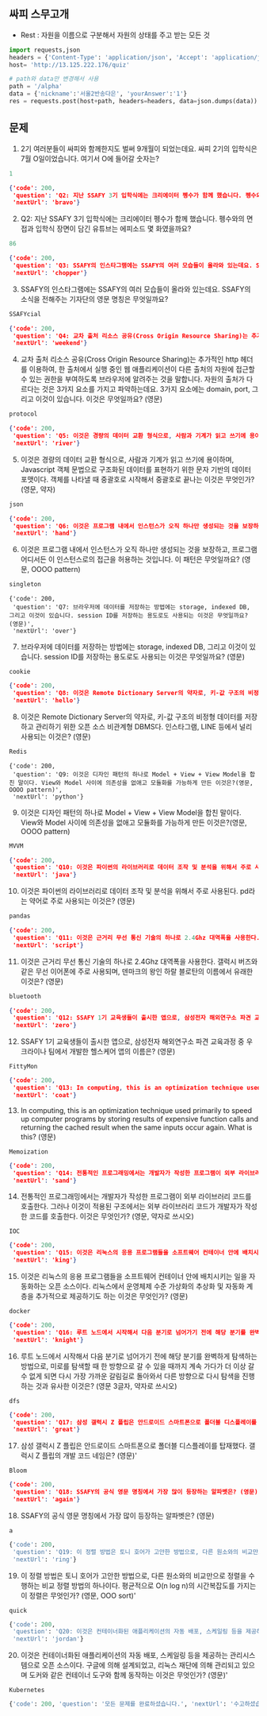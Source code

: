 <h2>싸피 스무고개</h2>



* Rest : 자원을 이름으로 구분해서 자원의 상태를 주고 받는 모든 것

```python
import requests,json
headers = {'Content-Type': 'application/json', 'Accept': 'application/json'}
host= 'http://13.125.222.176/quiz'

# path와 data만 변경해서 사용
path = '/alpha'
data = {'nickname':'서울2반송다은', 'yourAnswer':'1'}
res = requests.post(host+path, headers=headers, data=json.dumps(data)).json()
```



<h2>문제</h2>



1. 2기 여러분들이 싸피와 함께한지도 벌써 9개월이 되었는데요. 싸피 2기의 입학식은 7월 O일이었습니다. 여기서 O에 들어갈 숫자는?

```python
1
```

```json
{'code': 200,
 'question': 'Q2: 지난 SSAFY 3기 입학식에는 크리에이터 펭수가 함께 했습니다. 펭수와의 면접과 입학식 장면이 담긴 유튜브는 에피소드 몇 화였을까요? (정답 OO)',
 'nextUrl': 'bravo'}
```





2. Q2: 지난 SSAFY 3기 입학식에는 크리에이터 펭수가 함께 했습니다. 펭수와의 면접과 입학식 장면이 담긴 유튜브는 에피소드 몇 화였을까요?

```python
86
```

```json
{'code': 200,
 'question': 'Q3: SSAFY의 인스타그램에는 SSAFY의 여러 모습들이 올라와 있는데요. SSAFY의 소식을 전해주는 기자단의 영문 명칭은 무엇일까요?',
 'nextUrl': 'chopper'}
```





3. SSAFY의 인스타그램에는 SSAFY의 여러 모습들이 올라와 있는데요. SSAFY의 소식을 전해주는 기자단의 영문 명칭은 무엇일까요?

```python
SSAFYcial
```

```json
{'code': 200,
 'question': 'Q4: 교차 출처 리소스 공유(Cross Origin Resource Sharing)는 추가적인 http 헤더를 이용하여, 한 출처에서 실행 중인 웹 애플리케이션이 다른 출처의\n자원에 접근할 수 있는 권한을 부여하도록 브라우저에 알려주는 것을 말합니다. 자원의 출처가 다르다는 것은 3가지 요소를 가지고 파악하는데요.\n3가지 요소에는 domain, port, 그리고 이것이 있습니다. 이것은 무엇일까요? (영문)',
 'nextUrl': 'weekend'}
```





4. 교차 출처 리소스 공유(Cross Origin Resource Sharing)는 추가적인 http 헤더를 이용하여, 한 출처에서 실행 중인 웹 애플리케이션이 다른 출처의 자원에 접근할 수 있는 권한을 부여하도록 브라우저에 알려주는 것을 말합니다. 자원의 출처가 다르다는 것은 3가지 요소를 가지고 파악하는데요. 3가지 요소에는 domain, port, 그리고 이것이 있습니다. 이것은 무엇일까요? (영문)

```python
protocol
```

```json
{'code': 200,
 'question': 'Q5: 이것은 경량의 데이터 교환 형식으로, 사람과 기계가 읽고 쓰기에 용이하며, Javascript 객체 문법으로 구조화된 데이터를 표현하기 위한 문자 기반의\n데이터 포맷이다. 객체를 나타낼 때 중괄호로 시작해서 중괄호로 끝나는 이것은 무엇인가? (영문, 약자)',
 'nextUrl': 'river'}
```





5. 이것은 경량의 데이터 교환 형식으로, 사람과 기계가 읽고 쓰기에 용이하며, Javascript 객체 문법으로 구조화된 데이터를 표현하기 위한 문자 기반의 데이터 포맷이다. 객체를 나타낼 때 중괄호로 시작해서 중괄호로 끝나는 이것은 무엇인가? (영문, 약자)

```python
json
```

```json
{'code': 200,
 'question': 'Q6: 이것은 프로그램 내에서 인스턴스가 오직 하나만 생성되는 것을 보장하고, 프로그램 어디서든 이 인스턴스로의 접근을 허용하는 것입니다. 이 패턴은 무엇일까요?\n(영문, OOOO pattern)',
 'nextUrl': 'hand'}
```





6. 이것은 프로그램 내에서 인스턴스가 오직 하나만 생성되는 것을 보장하고, 프로그램 어디서든 이 인스턴스로의 접근을 허용하는 것입니다. 이 패턴은 무엇일까요? (영문, OOOO pattern)

```python
singleton
```

```
{'code': 200,
 'question': 'Q7: 브라우저에 데이터를 저장하는 방법에는 storage, indexed DB, 그리고 이것이 있습니다. session ID를 저장하는 용도로도 사용되는 이것은 무엇일까요? (영문)',
 'nextUrl': 'over'}
```





7. 브라우저에 데이터를 저장하는 방법에는 storage, indexed DB, 그리고 이것이 있습니다. session ID를 저장하는 용도로도 사용되는 이것은 무엇일까요? (영문)

```
cookie
```

```json
{'code': 200,
 'question': 'Q8: 이것은 Remote Dictionary Server의 약자로, 키-값 구조의 비정형 데이터를 저장하고 관리하기 위한 오픈 소스 비관계형 DBMS다.\n인스타그램, LINE 등에서 널리 사용되는 이것은? (영문)',
 'nextUrl': 'hello'}
```





8. 이것은 Remote Dictionary Server의 약자로, 키-값 구조의 비정형 데이터를 저장하고 관리하기 위한 오픈 소스 비관계형 DBMS다. 인스타그램, LINE 등에서 널리 사용되는 이것은? (영문)

```python
Redis
```

```
{'code': 200,
 'question': 'Q9: 이것은 디자인 패턴의 하나로 Model + View + View Model을 합친 말이다. View와 Model 사이에 의존성을 없애고 모듈화를 가능하게 만든 이것은?(영문, OOOO pattern)',
 'nextUrl': 'python'}
```





9. 이것은 디자인 패턴의 하나로 Model + View + View Model을 합친 말이다. View와 Model 사이에 의존성을 없애고 모듈화를 가능하게 만든 이것은?(영문, OOOO pattern)

```python
MVVM
```

```json
{'code': 200,
 'question': 'Q10: 이것은 파이썬의 라이브러리로 데이터 조작 및 분석을 위해서 주로 사용된다. pd라는 약어로 주로 사용되는 이것은? (영문)',
 'nextUrl': 'java'}
```





10. 이것은 파이썬의 라이브러리로 데이터 조작 및 분석을 위해서 주로 사용된다. pd라는 약어로 주로 사용되는 이것은? (영문)

```python
pandas
```

```json
{'code': 200,
 'question': 'Q11: 이것은 근거리 무선 통신 기술의 하나로 2.4Ghz 대역폭을 사용한다. 갤럭시 버즈와 같은 무선 이어폰에 주로 사용되며, 덴마크의 왕인 하랄 블로탄의 이름에서 유래한 이것은? (영문)',
 'nextUrl': 'script'}
```





11. 이것은 근거리 무선 통신 기술의 하나로 2.4Ghz 대역폭을 사용한다. 갤럭시 버즈와 같은 무선 이어폰에 주로 사용되며, 덴마크의 왕인 하랄 블로탄의 이름에서 유래한 이것은? (영문)

```python
bluetooth
```

```json
{'code': 200,
 'question': 'Q12: SSAFY 1기 교육생들이 출시한 앱으로, 삼성전자 해외연구소 파견 교육과정 중 우크라이나 팀에서 개발한 헬스케어 앱의 이름은? (영문)',
 'nextUrl': 'zero'}
```





12. SSAFY 1기 교육생들이 출시한 앱으로, 삼성전자 해외연구소 파견 교육과정 중 우크라이나 팀에서 개발한 헬스케어 앱의 이름은? (영문)

```
FittyMon
```

```json
{'code': 200,
 'question': 'Q13: In computing, this is an optimization technique used primarily to speed up computer programs by storing results of expensive\nfunction calls and returning the cached result when the same inputs occur again. What is this? (영문)',
 'nextUrl': 'coat'}
```





13. In computing, this is an optimization technique used primarily to speed up computer programs by storing results of expensive function calls and returning the cached result when the same inputs occur again. What is this? (영문)

```
Memoization
```

```json
{'code': 200,
 'question': 'Q14: 전통적인 프로그래밍에서는 개발자가 작성한 프로그램이 외부 라이브러리 코드를 호출한다. 그러나 이것이 적용된 구조에서는 외부 라이브러리 코드가 개발자가 작성한 코드를 호출한다.\n이것은 무엇인가? (영문, 약자로 쓰시오)',
 'nextUrl': 'sand'}
```





14. 전통적인 프로그래밍에서는 개발자가 작성한 프로그램이 외부 라이브러리 코드를 호출한다. 그러나 이것이 적용된 구조에서는 외부 라이브러리 코드가 개발자가 작성한 코드를 호출한다. 이것은 무엇인가? (영문, 약자로 쓰시오)

```
IOC
```

```json
{'code': 200,
 'question': 'Q15: 이것은 리눅스의 응용 프로그램들을 소프트웨어 컨테이너 안에 배치시키는 일을 자동화하는 오픈 소스이다. 리눅스에서 운영체제 수준 가상화의 추상화 및 자동화 계층을 추가적으로\n제공하기도 하는 이것은 무엇인가? (영문)',
 'nextUrl': 'king'}
```





15. 이것은 리눅스의 응용 프로그램들을 소프트웨어 컨테이너 안에 배치시키는 일을 자동화하는 오픈 소스이다. 리눅스에서 운영체제 수준 가상화의 추상화 및 자동화 계층을 추가적으로 제공하기도 하는 이것은 무엇인가? (영문)

```
docker
```

```json
{'code': 200,
 'question': 'Q16: 루트 노드에서 시작해서 다음 분기로 넘어가기 전에 해당 분기를 완벽하게 탐색하는 방법으로, 미로를 탐색할 때 한 방향으로 갈 수 있을 때까지 계속 가다가 더 이상 갈 수\n없게 되면 다시 가장 가까운 갈림길로 돌아와서 다른 방향으로 다시 탐색을 진행하는 것과 유사한 이것은? (영문 3글자, 약자로 쓰시오)',
 'nextUrl': 'knight'}
```





16. 루트 노드에서 시작해서 다음 분기로 넘어가기 전에 해당 분기를 완벽하게 탐색하는 방법으로, 미로를 탐색할 때 한 방향으로 갈 수 있을 때까지 계속 가다가 더 이상 갈 수 없게 되면 다시 가장 가까운 갈림길로 돌아와서 다른 방향으로 다시 탐색을 진행하는 것과 유사한 이것은? (영문 3글자, 약자로 쓰시오)

```
dfs
```

```json
{'code': 200,
 'question': 'Q17: 삼성 갤럭시 Z 플립은 안드로이드 스마트폰으로 폴더블 디스플레이를 탑재했다. 갤럭시 Z 플립의 개발 코드 네임은? (영문)',
 'nextUrl': 'great'}
```





17. 삼성 갤럭시 Z 플립은 안드로이드 스마트폰으로 폴더블 디스플레이를 탑재했다. 갤럭시 Z 플립의 개발 코드 네임은? (영문)'

```
Bloom
```

```json
{'code': 200,
 'question': 'Q18: SSAFY의 공식 영문 명칭에서 가장 많이 등장하는 알파벳은? (영문)',
 'nextUrl': 'again'}
```





18. SSAFY의 공식 영문 명칭에서 가장 많이 등장하는 알파벳은? (영문)

```
a
```

```python
{'code': 200,
 'question': 'Q19: 이 정렬 방법은 토니 호어가 고안한 방법으로, 다른 원소와의 비교만으로 정렬을 수행하는 비교 정렬 방법의 하나이다. 평균적으로 O(n log n)의 시간복잡도를 가지는\n이 정렬은 무엇인가? (영문, OOO sort)',
 'nextUrl': 'ring'}
```





19. 이 정렬 방법은 토니 호어가 고안한 방법으로, 다른 원소와의 비교만으로 정렬을 수행하는 비교 정렬 방법의 하나이다. 평균적으로 O(n log n)의 시간복잡도를 가지는 이 정렬은 무엇인가? (영문, OOO sort)'

```
quick
```

```python
{'code': 200,
 'question': 'Q20: 이것은 컨테이너화된 애플리케이션의 자동 배포, 스케일링 등을 제공하는 관리시스템으로 오픈 소스이다. 구글에 의해 설계되었고, 리눅스 재단에 의해 관리되고 있으며\n도커와 같은 컨테이너 도구와 함께 동작하는 이것은 무엇인가? (영문)',
 'nextUrl': 'jordan'}
```





20. 이것은 컨테이너화된 애플리케이션의 자동 배포, 스케일링 등을 제공하는 관리시스템으로 오픈 소스이다. 구글에 의해 설계되었고, 리눅스 재단에 의해 관리되고 있으며 도커와 같은 컨테이너 도구와 함께 동작하는 이것은 무엇인가? (영문)'

```
Kubernetes
```

```python
{'code': 200, 'question': '모든 문제를 완료하셨습니다.', 'nextUrl': '수고하셨습니다.'}
```